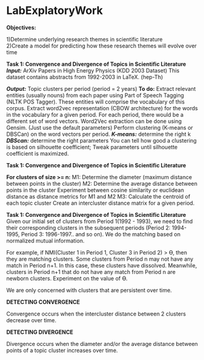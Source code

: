 # LabExplatoryWork
**Objectives:** 

1)Determine underlying research themes in scientific literature   
2)Create a model for predicting how these research themes will evolve over time 

**Task 1: Convergence and Divergence of Topics in Scientific Literature**
***Input:*** ArXiv Papers in High Energy Physics (KDD 2003 Dataset)
	This dataset contains abstracts from 1992-2003 in LaTeX. (hep-Th)

***Output:*** Topic clusters per period (period = 2 years)
**To do:**
Extract relevant entities (usually nouns)  from each paper using Part of Speech Tagging (NLTK POS Tagger). These entities will comprise the vocabulary of this corpus. 
Extract word2vec representation (CBOW architecture) for the words in the vocabulary for a given period. For each period, there would be a different set of word vectors. Word2Vec extraction can be done using Gensim. (Just use the default parameters)
Perform clustering (K-means or DBSCan) on the word vectors per period. 
***K-means:*** determine the right k 
***DBScan:*** determine the right parameters 
You can tell how good a clustering is based on silhouette coefficient; Tweak parameters until silhouette coefficient is maximized.


**Task 1: Convergence and Divergence of Topics in Scientific Literature**

**For clusters of size >= n:**
M1: Determine the diameter (maximum distance between points  in the cluster)
M2: Determine the average distance between points in the cluster
Experiment between cosine similarity or euclidean distance as distance metrics for M1 and M2 
M3: Calculate the centroid of each topic cluster
Create an intercluster distance matrix for a given period. 

**Task 1: Convergence and Divergence of Topics in Scientific Literature**
Given our initial set of clusters from Period 1(1992 - 1993), we need to find their corresponding clusters in the subsequent periods (Period 2: 1994-1995, Period 3: 1996-1997.. and so on). We do the matching based on normalized mutual information. 

For example, if NMI(Cluster 1 in Period 1, Cluster 3 in Period 2) > ϴ, then they are matching clusters. Some clusters from Period n may not have any match in Period n+1. In this case, these clusters have dissolved. Meanwhile, clusters in Period n+1 that do not have any match from Period n are newborn clusters. Experiment on the value of ϴ. 

We are only concerned with clusters that are persistent over time. 

**DETECTING CONVERGENCE**

Convergence occurs when the intercluster distance between 2 clusters decrease over time. 

**DETECTING DIVERGENCE**

Divergence occurs when the diameter and/or the average distance between points of a topic cluster increases over time. 
